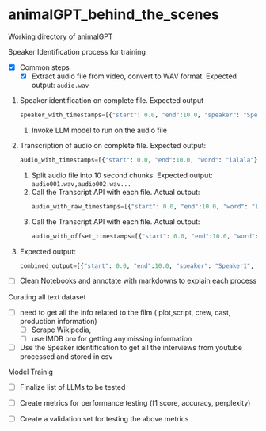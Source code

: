 # animalGPT_behind_the_scenes
Working directory of animalGPT

Speaker Identification process for training
- [x] Common steps
   - [x] Extract audio file from video, convert to WAV format. Expected output: `audio.wav`
1. Speaker identification on complete file. Expected output
   ```py
   speaker_with_timestamps=[{"start": 0.0, "end":10.0, "speaker": "Speaker1"},...]
   ```
   1. Invoke LLM model to run on the audio file
   
1. Transcription of audio on complete file. Expected output: 
      ```py
      audio_with_timestamps=[{"start": 0.0, "end":10.0, "word": "lalala"},{"start": 10.0, "end":20.0, "word": "lalala"}...]
      ```
   1. Split audio file into 10 second chunks. Expected output: `audio001.wav,audio002.wav...`
   1. Call the Transcript API with each file. Actual output:
      ```py
      audio_with_raw_timestamps=[{"start": 0.0, "end":10.0, "word": "lalala"},{"start": 0.0, "end":10.0, "word": "lalala"}...]
      ```
   1. Call the Transcript API with each file. Actual output:
      ```py
      audio_with_offset_timestamps=[{"start": 0.0, "end":10.0, "word": "lalala"},{"start": 10.0, "end":20.0, "word": "lalala"}...]
      ```
1. Expected output: 
   ```py
   combined_output=[{"start": 0.0, "end":10.0, "speaker": "Speaker1", "word": "lalala"},...]
     ```

- [ ] Clean Notebooks and annotate with markdowns to explain each process 

Curating all text dataset
- [ ] need to get all the info related to the film ( plot,script, crew, cast, production information)
  - [ ] Scrape Wikipedia,
  - [ ] use IMDB pro for getting any missing information
- [ ] Use the Speaker identification to get all the interviews from youtube processed and stored in csv

Model Trainig
- [ ] Finalize list of LLMs to be tested
- [ ] Create metrics for performance testing (f1 score, accuracy, perplexity)
- [ ] Create a validation set for testing the above metrics



